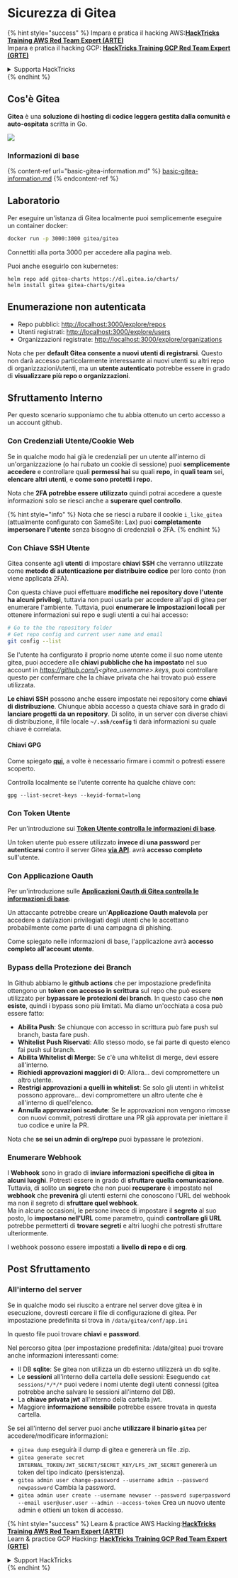 # Sicurezza di Gitea

{% hint style="success" %}
Impara e pratica il hacking AWS:<img src="../../.gitbook/assets/image (1) (1).png" alt="" data-size="line">[**HackTricks Training AWS Red Team Expert (ARTE)**](https://training.hacktricks.xyz/courses/arte)<img src="../../.gitbook/assets/image (1) (1).png" alt="" data-size="line">\
Impara e pratica il hacking GCP: <img src="../../.gitbook/assets/image (2).png" alt="" data-size="line">[**HackTricks Training GCP Red Team Expert (GRTE)**<img src="../../.gitbook/assets/image (2).png" alt="" data-size="line">](https://training.hacktricks.xyz/courses/grte)

<details>

<summary>Supporta HackTricks</summary>

* Controlla i [**piani di abbonamento**](https://github.com/sponsors/carlospolop)!
* **Unisciti al** 💬 [**gruppo Discord**](https://discord.gg/hRep4RUj7f) o al [**gruppo telegram**](https://t.me/peass) o **seguici** su **Twitter** 🐦 [**@hacktricks\_live**](https://twitter.com/hacktricks\_live)**.**
* **Condividi trucchi di hacking inviando PR ai** [**HackTricks**](https://github.com/carlospolop/hacktricks) e [**HackTricks Cloud**](https://github.com/carlospolop/hacktricks-cloud) repository github.

</details>
{% endhint %}

## Cos'è Gitea

**Gitea** è una **soluzione di hosting di codice leggera gestita dalla comunità e auto-ospitata** scritta in Go.

![](<../../.gitbook/assets/image (160).png>)

### Informazioni di base

{% content-ref url="basic-gitea-information.md" %}
[basic-gitea-information.md](basic-gitea-information.md)
{% endcontent-ref %}

## Laboratorio

Per eseguire un'istanza di Gitea localmente puoi semplicemente eseguire un container docker:
```bash
docker run -p 3000:3000 gitea/gitea
```
Connettiti alla porta 3000 per accedere alla pagina web.

Puoi anche eseguirlo con kubernetes:
```
helm repo add gitea-charts https://dl.gitea.io/charts/
helm install gitea gitea-charts/gitea
```
## Enumerazione non autenticata

* Repo pubblici: [http://localhost:3000/explore/repos](http://localhost:3000/explore/repos)
* Utenti registrati: [http://localhost:3000/explore/users](http://localhost:3000/explore/users)
* Organizzazioni registrate: [http://localhost:3000/explore/organizations](http://localhost:3000/explore/organizations)

Nota che per **default Gitea consente a nuovi utenti di registrarsi**. Questo non darà accesso particolarmente interessante ai nuovi utenti su altri repo di organizzazioni/utenti, ma un **utente autenticato** potrebbe essere in grado di **visualizzare più repo o organizzazioni**.

## Sfruttamento Interno

Per questo scenario supponiamo che tu abbia ottenuto un certo accesso a un account github.

### Con Credenziali Utente/Cookie Web

Se in qualche modo hai già le credenziali per un utente all'interno di un'organizzazione (o hai rubato un cookie di sessione) puoi **semplicemente accedere** e controllare quali **permessi hai** su quali **repo,** in **quali team** sei, **elencare altri utenti**, e **come sono protetti i repo.**

Nota che **2FA potrebbe essere utilizzato** quindi potrai accedere a queste informazioni solo se riesci anche a **superare quel controllo**.

{% hint style="info" %}
Nota che se riesci a rubare il cookie `i_like_gitea` (attualmente configurato con SameSite: Lax) puoi **completamente impersonare l'utente** senza bisogno di credenziali o 2FA.
{% endhint %}

### Con Chiave SSH Utente

Gitea consente agli **utenti** di impostare **chiavi SSH** che verranno utilizzate come **metodo di autenticazione per distribuire codice** per loro conto (non viene applicata 2FA).

Con questa chiave puoi effettuare **modifiche nei repository dove l'utente ha alcuni privilegi**, tuttavia non puoi usarla per accedere all'api di gitea per enumerare l'ambiente. Tuttavia, puoi **enumerare le impostazioni locali** per ottenere informazioni sui repo e sugli utenti a cui hai accesso:
```bash
# Go to the the repository folder
# Get repo config and current user name and email
git config --list
```
Se l'utente ha configurato il proprio nome utente come il suo nome utente gitea, puoi accedere alle **chiavi pubbliche che ha impostato** nel suo account in _https://github.com/\<gitea\_username>.keys_, puoi controllare questo per confermare che la chiave privata che hai trovato può essere utilizzata.

**Le chiavi SSH** possono anche essere impostate nei repository come **chiavi di distribuzione**. Chiunque abbia accesso a questa chiave sarà in grado di **lanciare progetti da un repository**. Di solito, in un server con diverse chiavi di distribuzione, il file locale **`~/.ssh/config`** ti darà informazioni su quale chiave è correlata.

#### Chiavi GPG

Come spiegato [**qui**](https://github.com/carlospolop/hacktricks-cloud/blob/master/pentesting-ci-cd/gitea-security/broken-reference/README.md), a volte è necessario firmare i commit o potresti essere scoperto.

Controlla localmente se l'utente corrente ha qualche chiave con:
```shell
gpg --list-secret-keys --keyid-format=long
```
### Con Token Utente

Per un'introduzione sui [**Token Utente controlla le informazioni di base**](basic-gitea-information.md#personal-access-tokens).

Un token utente può essere utilizzato **invece di una password** per **autenticarsi** contro il server Gitea [**via API**](https://try.gitea.io/api/swagger#/). avrà **accesso completo** sull'utente.

### Con Applicazione Oauth

Per un'introduzione sulle [**Applicazioni Oauth di Gitea controlla le informazioni di base**](./#with-oauth-application).

Un attaccante potrebbe creare un'**Applicazione Oauth malevola** per accedere a dati/azioni privilegiati degli utenti che le accettano probabilmente come parte di una campagna di phishing.

Come spiegato nelle informazioni di base, l'applicazione avrà **accesso completo all'account utente**.

### Bypass della Protezione dei Branch

In Github abbiamo le **github actions** che per impostazione predefinita ottengono un **token con accesso in scrittura** sul repo che può essere utilizzato per **bypassare le protezioni dei branch**. In questo caso che **non esiste**, quindi i bypass sono più limitati. Ma diamo un'occhiata a cosa può essere fatto:

* **Abilita Push**: Se chiunque con accesso in scrittura può fare push sul branch, basta fare push.
* **Whitelist Push Riservati**: Allo stesso modo, se fai parte di questo elenco fai push sul branch.
* **Abilita Whitelist di Merge**: Se c'è una whitelist di merge, devi essere all'interno.
* **Richiedi approvazioni maggiori di 0**: Allora... devi compromettere un altro utente.
* **Restrigi approvazioni a quelli in whitelist**: Se solo gli utenti in whitelist possono approvare... devi compromettere un altro utente che è all'interno di quell'elenco.
* **Annulla approvazioni scadute**: Se le approvazioni non vengono rimosse con nuovi commit, potresti dirottare una PR già approvata per iniettare il tuo codice e unire la PR.

Nota che **se sei un admin di org/repo** puoi bypassare le protezioni.

### Enumerare Webhook

I **Webhook** sono in grado di **inviare informazioni specifiche di gitea in alcuni luoghi**. Potresti essere in grado di **sfruttare quella comunicazione**.\
Tuttavia, di solito un **segreto** che non puoi **recuperare** è impostato nel **webhook** che **prevenirà** gli utenti esterni che conoscono l'URL del webhook ma non il segreto di **sfruttare quel webhook**.\
Ma in alcune occasioni, le persone invece di impostare il **segreto** al suo posto, lo **impostano nell'URL** come parametro, quindi **controllare gli URL** potrebbe permetterti di **trovare segreti** e altri luoghi che potresti sfruttare ulteriormente.

I webhook possono essere impostati a **livello di repo e di org**.

## Post Sfruttamento

### All'interno del server

Se in qualche modo sei riuscito a entrare nel server dove gitea è in esecuzione, dovresti cercare il file di configurazione di gitea. Per impostazione predefinita si trova in `/data/gitea/conf/app.ini`

In questo file puoi trovare **chiavi** e **password**.

Nel percorso gitea (per impostazione predefinita: /data/gitea) puoi trovare anche informazioni interessanti come:

* Il DB **sqlite**: Se gitea non utilizza un db esterno utilizzerà un db sqlite.
* Le **sessioni** all'interno della cartella delle sessioni: Eseguendo `cat sessions/*/*/*` puoi vedere i nomi utente degli utenti connessi (gitea potrebbe anche salvare le sessioni all'interno del DB).
* La **chiave privata jwt** all'interno della cartella jwt.
* Maggiore **informazione sensibile** potrebbe essere trovata in questa cartella.

Se sei all'interno del server puoi anche **utilizzare il binario `gitea`** per accedere/modificare informazioni:

* `gitea dump` eseguirà il dump di gitea e genererà un file .zip.
* `gitea generate secret INTERNAL_TOKEN/JWT_SECRET/SECRET_KEY/LFS_JWT_SECRET` genererà un token del tipo indicato (persistenza).
* `gitea admin user change-password --username admin --password newpassword` Cambia la password.
* `gitea admin user create --username newuser --password superpassword --email user@user.user --admin --access-token` Crea un nuovo utente admin e ottieni un token di accesso.

{% hint style="success" %}
Learn & practice AWS Hacking:<img src="../../.gitbook/assets/image (1) (1).png" alt="" data-size="line">[**HackTricks Training AWS Red Team Expert (ARTE)**](https://training.hacktricks.xyz/courses/arte)<img src="../../.gitbook/assets/image (1) (1).png" alt="" data-size="line">\
Learn & practice GCP Hacking: <img src="../../.gitbook/assets/image (2).png" alt="" data-size="line">[**HackTricks Training GCP Red Team Expert (GRTE)**<img src="../../.gitbook/assets/image (2).png" alt="" data-size="line">](https://training.hacktricks.xyz/courses/grte)

<details>

<summary>Support HackTricks</summary>

* Check the [**subscription plans**](https://github.com/sponsors/carlospolop)!
* **Join the** 💬 [**Discord group**](https://discord.gg/hRep4RUj7f) or the [**telegram group**](https://t.me/peass) or **follow** us on **Twitter** 🐦 [**@hacktricks\_live**](https://twitter.com/hacktricks\_live)**.**
* **Share hacking tricks by submitting PRs to the** [**HackTricks**](https://github.com/carlospolop/hacktricks) and [**HackTricks Cloud**](https://github.com/carlospolop/hacktricks-cloud) github repos.

</details>
{% endhint %}
